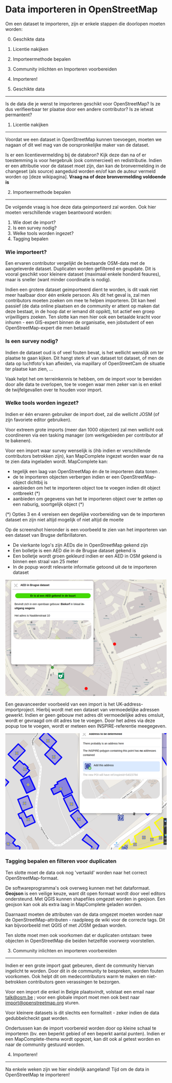 Data importeren in OpenStreetMap
================================

Om een dataset te importeren, zijn er enkele stappen die doorlopen moeten worden:

0. Geschikte data
1. Licentie nakijken
2. Importeermethode bepalen
3. Community inlichten en Importeren voorbereiden
4. Importeren!

0. Geschikte data
-----------------

Is de data die je wenst te importeren geschikt voor OpenStreetMap? Is ze dus verifieerbaar ter plaatse door een andere contributor? Is ze ietwat permantent?

1. Licentie nakijken
---------------------


Voordat we een dataset in OpenStreetMap kunnen toevoegen, moeten we nagaan of dit wel mag van de oorspronkelijke maker van de dataset.

Is er een licentievermelding bij de databron? Kijk deze dan na of er toestemming is voor hergebruik (ook commercieel) en redistributie.
Indien er een attributie voor de dataset moet zijn, dan kan de bronvermelding in de changeset (als source) aangeduid worden en/of kan de auteur vermeld worden op [deze wikipagina]. **Vraag na of deze bronvermelding voldoende is**

2. Importeermethode bepalen
---------------------------

De volgende vraag is hoe deze data geimporteerd zal worden. Ook hier moeten verschillende vragen beantwoord worden:

1. Wie doet de import?
2. Is een survey nodig?
3. Welke tools worden ingezet?
4. Tagging bepalen

### Wie importeert?


Een ervaren contributor vergelijkt de bestaande OSM-data met de aangeleverde dataset. Duplicaten worden gefiltered en geupdate.
Dit is vooral geschikt voor kleinere dataset (maximaal enkele honderd feaures), maar is sneller (want minder coordinatie is nodig).

Indien een grotere dataset geimporteerd dient te worden, is dit vaak niet meer haalbaar door één enkele persoon.
Als dit het geval is, zal men contributors moeten zoeken om mee te helpen importeren.
Dit kan heel passief (de data online plaatsen en de community er attent op maken dat deze bestaat, in de hoop dat er iemand dit oppikt),
tot actief een groep vrijwilligers zoeken.
Ten slotte kan men hier ook een betaalde kracht voor inhuren - een GIS-expert binnen de organisatie, een jobstudent of een OpenStreetMap-expert die men betaald

### Is een survey nodig?

Indien de dataset oud is of veel fouten bevat, is het wellicht wenslijk om ter plaatse te gaan kijken. Dit hangt sterk af van dataset tot dataset, of men de data op luchtfoto's kan afleiden, via mapillary of OpenStreetCam de situatie ter plaatse kan zien, ...

Vaak helpt het om terreinkennis te hebben, om de import voor te bereiden door alle data te overlopen, toe te voegen waar men zeker van is en enkel de twijfelgevallen over te houden voor import.

### Welke tools worden ingezet?

Indien er één ervaren gebruiker de import doet, zal die wellicht JOSM (of zijn favoriete editor gebruiken).

Voor extreem grote imports (meer dan 1000 objecten) zal men wellicht ook coordineren via een tasking manager (om werkgebieden per contributor af te bakenen).

Voor een import waar survey wenselijk is (ihb indien er verschillende contributors betrokken zijn), kan MapComplete ingezet worden waar de na te zien data ingeladen wordt.
MapComplete kan:

- tegelijk een laag van OpenStreetMap én de te importeren data tonen . 
- de te importeren objecten verbergen indien er een OpenStreetMap-object dichtbij is
- aanbieden om het te importeren object toe te voegen indien dit object ontbreekt (*)
- aanbieden om gegevens van het te importeren object over te zetten op een naburig, soortgelijk object (*)

(*) Opties 3 en 4 vereisen een degelijke voorbereiding van de te importeren dataset en zijn niet altijd mogelijk of niet altijd de moeite

Op de screenshot hieronder is een voorbeeld te zien van het importeren van een dataset van Brugse defibrillatoren.

- De vierkante logo's zijn AEDs die in OpenStreetMap gekend zijn
- Een bolletje is een AED die in de Brugse dataset gekend is
- Een bolletje wordt groen gekleurd indien er een AED in OSM gekend is binnen een straal van 25 meter
- In de popup wordt relevante informatie getoond uit de te importeren dataset

![Voorbeeld van importeren](AED-import.nl.png)

Een geavanceerder voorbeeld van een import is het UK-address-importproject.
Hierbij wordt met een dataset van vermoedelijke adressen gewerkt. 
Indien er geen gebouw met adres dit vermoedelijke adres omsluit, wordt er gevraagd om dit adres toe te voegen. Door het adres via deze popup toe te voegen, wordt er meteen een INSPIRE-referentie meegegeven.

![](uk_address_import.png)



### Tagging bepalen en filteren voor duplicaten

Ten slotte moet de data ook nog 'vertaald' worden naar het correct OpenStreetMap-formaat.

De softwareprogramma's ook overweg kunnen met het dataformaat. **Geojson** is een veilige keuze, want dit open formaat wordt door veel editors ondersteund. Met QGIS kunnen shapefiles omgezet worden in geojson. Een geojson kan ook als extra laag in MapComplete geladen worden.

Daarnaast moeten de attributen van de data omgezet moeten worden naar de OpenStreetMap-attributen - raadpleeg de wiki voor de correcte tags.
Dit kan bijvoorbeeld met QGIS of met JOSM gedaan worden.

Ten slotte moet men ook voorkomen dat er duplicaten ontstaan: twee objecten in OpenStreetMap die beiden hetzelfde voorwerp voorstellen.

3. Community inlichten en importeren voorbereiden
-------------------------------------------------

Indien er een grote import gaat gebeuren, dient de community hiervan ingelicht te worden. Door dit in de community te bespreken, worden fouten voorkomen. Ook helpt dit om medecontributors warm te maken en niet-betrokken contributors geen verassingen te bezorgen.

Voor een import die enkel in Belgie plaatsvindt, volstaat een email naar talk@osm.be ; voor een globale import moet men ook best naar import@openstreetmap.org sturen.

Voor kleinere datasets is dit slechts een formaliteit - zeker indien de data gedubbelcheckt gaat worden.

Ondertussen kan de import voorbereid worden door op kleine schaal te importeren (bv. een beperkt gebied of een beperkt aantal punten).
Indien er een MapComplete-thema wordt opgezet, kan dit ook al getest worden en naar de community gestuurd worden.

4. Importeren!
--------------

Na enkele weken zijn we hier eindelijk aangeland! Tijd om de data in OpenStreetMap te importeren! 
